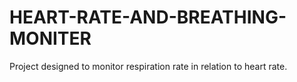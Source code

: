 # HEART-RATE-AND-BREATHING-MONITER
Project designed to monitor respiration rate in relation to heart rate.
